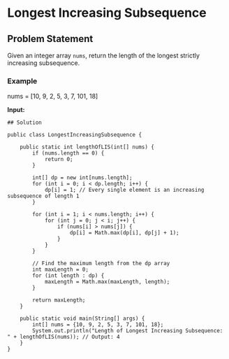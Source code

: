 # Longest Increasing Subsequence

## Problem Statement

Given an integer array `nums`, return the length of the longest strictly increasing subsequence.

### Example


nums = [10, 9, 2, 5, 3, 7, 101, 18]

**Input:** 
```plaintext
## Solution

public class LongestIncreasingSubsequence {

    public static int lengthOfLIS(int[] nums) {
        if (nums.length == 0) {
            return 0;
        }

        int[] dp = new int[nums.length];
        for (int i = 0; i < dp.length; i++) {
            dp[i] = 1; // Every single element is an increasing subsequence of length 1
        }

        for (int i = 1; i < nums.length; i++) {
            for (int j = 0; j < i; j++) {
                if (nums[i] > nums[j]) {
                    dp[i] = Math.max(dp[i], dp[j] + 1);
                }
            }
        }

        // Find the maximum length from the dp array
        int maxLength = 0;
        for (int length : dp) {
            maxLength = Math.max(maxLength, length);
        }
        
        return maxLength;
    }

    public static void main(String[] args) {
        int[] nums = {10, 9, 2, 5, 3, 7, 101, 18};
        System.out.println("Length of Longest Increasing Subsequence: " + lengthOfLIS(nums)); // Output: 4
    }
}
